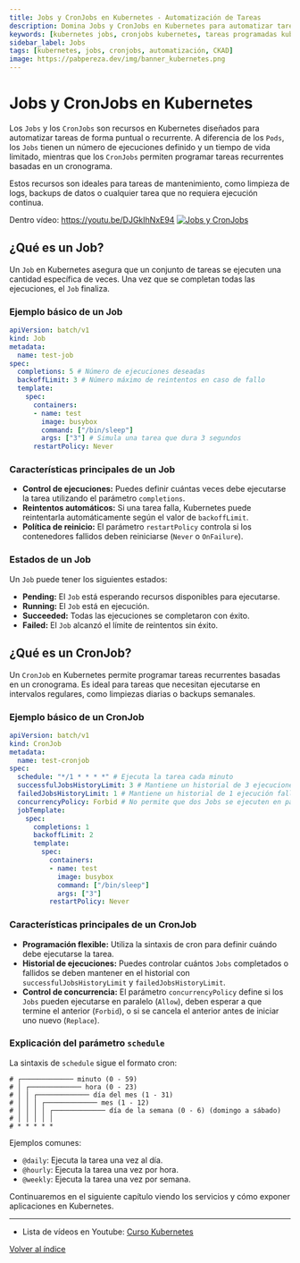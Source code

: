 ```yaml
---
title: Jobs y CronJobs en Kubernetes - Automatización de Tareas
description: Domina Jobs y CronJobs en Kubernetes para automatizar tareas batch y programadas. Aprende patrones de ejecución, backoffLimit y configuración avanzada.
keywords: [kubernetes jobs, cronjobs kubernetes, tareas programadas kubernetes, batch jobs kubernetes, automatización kubernetes, scheduled tasks]
sidebar_label: Jobs
tags: [kubernetes, jobs, cronjobs, automatización, CKAD]
image: https://pabpereza.dev/img/banner_kubernetes.png
---
```


# Jobs y CronJobs en Kubernetes
Los `Jobs` y los `CronJobs` son recursos en Kubernetes diseñados para automatizar tareas de forma puntual o recurrente. A diferencia de los `Pods`, los `Jobs` tienen un número de ejecuciones definido y un tiempo de vida limitado, mientras que los `CronJobs` permiten programar tareas recurrentes basadas en un cronograma.

Estos recursos son ideales para tareas de mantenimiento, como limpieza de logs, backups de datos o cualquier tarea que no requiera ejecución continua.

Dentro vídeo: https://youtu.be/DJGkIhNxE94
[![Jobs y CronJobs](https://img.youtube.com/vi/DJGkIhNxE94/maxresdefault.jpg)](https://youtu.be/DJGkIhNxE94)

## ¿Qué es un Job?
Un `Job` en Kubernetes asegura que un conjunto de tareas se ejecuten una cantidad específica de veces. Una vez que se completan todas las ejecuciones, el `Job` finaliza.

### Ejemplo básico de un Job
```yaml
apiVersion: batch/v1
kind: Job
metadata:
  name: test-job
spec:
  completions: 5 # Número de ejecuciones deseadas
  backoffLimit: 3 # Número máximo de reintentos en caso de fallo
  template:
    spec:
      containers:
      - name: test
        image: busybox
        command: ["/bin/sleep"]
        args: ["3"] # Simula una tarea que dura 3 segundos
      restartPolicy: Never
```

### Características principales de un Job
- **Control de ejecuciones:** Puedes definir cuántas veces debe ejecutarse la tarea utilizando el parámetro `completions`.
- **Reintentos automáticos:** Si una tarea falla, Kubernetes puede reintentarla automáticamente según el valor de `backoffLimit`.
- **Política de reinicio:** El parámetro `restartPolicy` controla si los contenedores fallidos deben reiniciarse (`Never` o `OnFailure`).

### Estados de un Job
Un `Job` puede tener los siguientes estados:
- **Pending:** El `Job` está esperando recursos disponibles para ejecutarse.
- **Running:** El `Job` está en ejecución.
- **Succeeded:** Todas las ejecuciones se completaron con éxito.
- **Failed:** El `Job` alcanzó el límite de reintentos sin éxito.


## ¿Qué es un CronJob?
Un `CronJob` en Kubernetes permite programar tareas recurrentes basadas en un cronograma. Es ideal para tareas que necesitan ejecutarse en intervalos regulares, como limpiezas diarias o backups semanales.

### Ejemplo básico de un CronJob
```yaml
apiVersion: batch/v1
kind: CronJob
metadata:
  name: test-cronjob
spec:
  schedule: "*/1 * * * *" # Ejecuta la tarea cada minuto
  successfulJobsHistoryLimit: 3 # Mantiene un historial de 3 ejecuciones exitosas
  failedJobsHistoryLimit: 1 # Mantiene un historial de 1 ejecución fallida
  concurrencyPolicy: Forbid # No permite que dos Jobs se ejecuten en paralelo
  jobTemplate:
    spec:
      completions: 1
      backoffLimit: 2
      template:
        spec:
          containers:
          - name: test
            image: busybox
            command: ["/bin/sleep"]
            args: ["3"]
          restartPolicy: Never
```

### Características principales de un CronJob
- **Programación flexible:** Utiliza la sintaxis de cron para definir cuándo debe ejecutarse la tarea.
- **Historial de ejecuciones:** Puedes controlar cuántos `Jobs` completados o fallidos se deben mantener en el historial con `successfulJobsHistoryLimit` y `failedJobsHistoryLimit`.
- **Control de concurrencia:** El parámetro `concurrencyPolicy` define si los `Jobs` pueden ejecutarse en paralelo (`Allow`), deben esperar a que termine el anterior (`Forbid`), o si se cancela el anterior antes de iniciar uno nuevo (`Replace`).


### Explicación del parámetro `schedule`
La sintaxis de `schedule` sigue el formato cron:
```
# ┌───────────── minuto (0 - 59)
# │ ┌───────────── hora (0 - 23)
# │ │ ┌───────────── día del mes (1 - 31)
# │ │ │ ┌───────────── mes (1 - 12)
# │ │ │ │ ┌───────────── día de la semana (0 - 6) (domingo a sábado)
# │ │ │ │ │
# * * * * *
```
Ejemplos comunes:
- `@daily`: Ejecuta la tarea una vez al día.
- `@hourly`: Ejecuta la tarea una vez por hora.
- `@weekly`: Ejecuta la tarea una vez por semana.


Continuaremos en el siguiente capítulo viendo los servicios y cómo exponer aplicaciones en Kubernetes.

---

* Lista de vídeos en Youtube: [Curso Kubernetes](https://www.youtube.com/playlist?list=PLQhxXeq1oc2k9MFcKxqXy5GV4yy7wqSma)

[Volver al índice](README.md#índice)